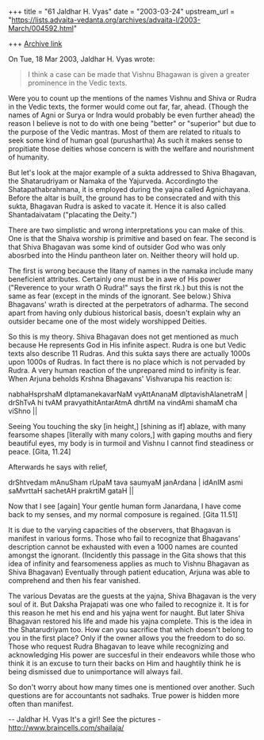 +++
title = "61 Jaldhar H. Vyas"
date = "2003-03-24"
upstream_url = "https://lists.advaita-vedanta.org/archives/advaita-l/2003-March/004592.html"

+++
[Archive link](https://lists.advaita-vedanta.org/archives/advaita-l/2003-March/004592.html)

On Tue, 18 Mar 2003, Jaldhar H. Vyas wrote:

> I think a case can be made that Vishnu Bhagawan is given a greater
> prominence in the Vedic texts.

Were you to count up the mentions of the names Vishnu and Shiva or Rudra
in the Vedic texts, the former would come out far, far, ahead.  (Though
the names of Agni or Surya or Indra would probably be even further ahead)
the reason I believe is not to do with one being "better" or "superior"
but due to the purpose of the Vedic mantras.  Most of them are related to
rituals to seek some kind of human goal (purushartha)  As such it makes
sense to propitiate those deities whose concern is with the welfare and
nourishment of humanity.

But let's look at the major example of a sukta addressed to Shiva
Bhagavan, the Shatarudriyam or Namaka of the Yajurveda.  Accordingto the
Shatapathabrahmana, it is employed during the yajna called Agnichayana.
Before the altar is built, the ground has to be consecrated and with this
sukta, Bhagavan Rudra is asked to vacate it.  Hence it is also called
Shantadaivatam ("placating the Deity.")

There are two simplistic and wrong interpretations you can make of this.
One is that the Shaiva worship is primitive and based on fear.  The second
is that Shiva Bhagavan was some kind of outsider God who was only abosrbed
into the Hindu pantheon later on.  Neither theory will hold up.

The first is wrong because the litany of names in the namaka include many
beneficient attributes.  Certainly one must be in awe of His power
("Reverence to your wrath O Rudra!" says the first rk.) but this is not
the same as fear (except in the minds of the ignorant. See below.)  Shiva
Bhagavans' wrath is directed at the perpetrators of adharma.  The second
apart from having only dubious historical basis, doesn't explain why an
outsider became one of the most widely worshipped Deities.

So this is my theory.  Shiva Bhagavan does not get mentioned as much
because He represents God in His infinite aspect.  Rudra is one but Vedic
texts also describe 11 Rudras.  And this sukta says there are actually
1000s upon 1000s of Rudras.  In fact there is no place which is not
pervaded by Rudra.  A very human reaction of the unprepared mind to
infinity is fear.  When Arjuna beholds Krshna Bhagavans' Vishvarupa his
reaction is:

nabhaHsprshaM dIptamanekavarNaM vyAttAnanaM dIptavishAlanetraM |
drShTvA hi tvAM pravyathitAntarAtmA dhrtiM na vindAmi shamaM cha viShno ||

Seeing You touching the sky [in height,] [shining as if] ablaze, with many
fearsome shapes [literally with many colors,] with gaping mouths and fiery
beautiful eyes, my body is in turmoil and Vishnu I cannot find steadiness
or peace. [Gita, 11.24]

Afterwards he says with relief,

drShtvedam mAnuSham rUpaM tava saumyaM janArdana |
idAnIM asmi saMvrttaH sachetAH prakrtiM gataH ||

Now that I see [again] Your gentle human form Janardana, I have come back
to my senses, and my normal composure is regained.  [Gita 11.51]

It is due to the varying capacities of the observers, that Bhagavan is
manifest in various forms.  Those who fail to recognize that Bhagavans'
description cannot be exhausted with even a 1000 names are counted amongst
the ignorant.  (Incidently this passage in the Gita shows that this idea
of infinity and fearsomeness applies as much to Vishnu Bhagavan as Shiva
Bhagavan)  Eventually through patient education, Arjuna was able to
comprehend and then his fear vanished.

The various Devatas are the guests at the yajna, Shiva Bhagavan is the
very soul of it.  But Daksha Prajapati was one who failed to recognize it.
It is for this reason he met his end and his yajna went for naught.  But
later Shiva Bhagavan restored his life and made his yajna complete.  This
is the idea in the Shatarudriyam too.  How can you sacrifice that which
doesn't belong to you in the first place?  Only if the owner allows you
the freedom to do so.  Those who request Rudra Bhagavan to leave while
recognizing and acknowledging His power are succesful in their endeavors
while those who think it is an excuse to turn their backs on Him and
haughtily think he is being dismissed due to unimportance will always
fail.

So don't worry about how many times one is mentioned over another.  Such
questions are for accountants not sadhaks.  True power is hidden more
often than manifest.

--
Jaldhar H. Vyas <jaldhar at braincells.com>
It's a girl! See the pictures - http://www.braincells.com/shailaja/

